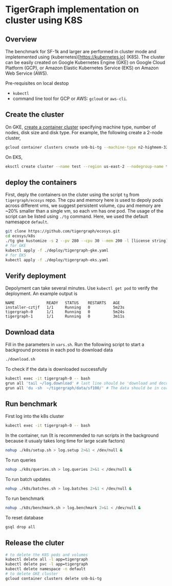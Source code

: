 # TigerGraph implementation on cluster using K8S
## Overview
The benchmark for SF-1k and larger are performed in cluster mode and impletemented using (kubernetes)[https://kubernetes.io] (K8S). The cluster can be easily created on Google Kubernetes Engine (GKE) on Google Cloud Platform (GCP),  or Amazon Elastic Kubernetes Service (EKS) on Amazon Web Service (AWS). 

Pre-requisites on local destop
* `kubectl`
* command line tool for GCP or AWS: `gcloud` or `aws-cli`. 

## Create the cluster
On GKE, [create a container cluster](https://cloud.google.com/sdk/gcloud/reference/container/clusters/create) specifying machine type, number of nodes, disk size and disk type. For example, the following create a 2-node cluster, 
```bash
gcloud container clusters create snb-bi-tg --machine-type n2-highmem-32 --num-nodes=2 --disk-size 300 --disk-type=pd-ssd
```
On EKS, 
```bash
eksctl create cluster --name test --region us-east-2 --nodegroup-name tgtest --node-type r5.xlarge --nodes 2 --instance-prefix tg --instance-name eks-test 
```

## deploy the containers
First, deply the containers on the cluter using the script `tg` from `tigergraph/ecosys` repo. The cpu and memory here is used to depoly pods across different vms, we suggest persistent volume, cpu and memory are ~20% smaller than a single vm, so each vm has one pod. The usage of the script can be listed using `./tg` command. Here, we used the default namesapce `default`.
```bash
git clone https://github.com/tigergraph/ecosys.git
cd ecosys/k8s
./tg gke kustomize -s 2 --pv 280 --cpu 30 --mem 200 -l [license string]
# for GKE
kubectl apply -f ./deploy/tigergraph-gke.yaml 
# for EKS
kubectl apply -f ./deploy/tigergraph-eks.yaml 
```

## Verify deployment
Depolyment can take several minutes. Use `kubectl get pod` to verify the deployment. An example output is
```
NAME              READY   STATUS    RESTARTS   AGE
installer-cztjf   1/1     Running   0          5m23s
tigergraph-0      1/1     Running   0          5m24s
tigergraph-1      1/1     Running   0          3m11s
``` 
## Download data
Fill in the parameters in `vars.sh`. Run the following script to start a background process in each pod to download data 
```bash
./download.sh
```
To check if the data is downloaded successfully 
```bash
kubectl exec -it tigergraph-0 -- bash
grun all 'tail ~/log.download' # last line should be 'download and decompress finished'
grun all 'du -sh  ~/tigergraph/data/sf100/' # The data should be in correct size
```

## Run benchmark 
First log into the k8s cluster 
```bash
kubectl exec -it tigergraph-0 -- bash
```

In the container, run (It is recommended to run scripts in the background because it usualy takes long time for large scale factors)
```bash
nohup ./k8s/setup.sh > log.setup 2>&1 < /dev/null &
```

To run queries
```bash
nohup ./k8s/queries.sh > log.queries 2>&1 < /dev/null &
```

To run batch updates
```bash
nohup ./k8s/batches.sh > log.batches 2>&1 < /dev/null &
```

To run benchmark
```bash
nohup ./k8s/benchmark.sh > log.benchmark 2>&1 < /dev/null &
```

To reset database
```bash
gsql drop all
```

## Release the cluter
```bash
# to delete the K8S pods and volumes
kubectl delete all -l app=tigergraph
kubectl delete pvc -l app=tigergraph
kubectl delete namespace -n default
# to delete GKE cluster
gcloud container clusters delete snb-bi-tg
```
